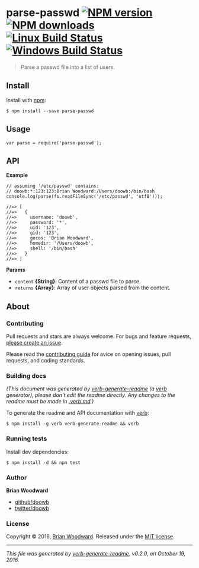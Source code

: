 <h1 id="parse-passwd-%21npm-version-%21npm-downloads-%21linux-build-status-%21windows-build-status">parse-passwd <a href="https://www.npmjs.com/package/parse-passwd"><img src="https://img.shields.io/npm/v/parse-passwd.svg?style=flat" alt="NPM version" /></a> <a href="https://npmjs.org/package/parse-passwd"><img src="https://img.shields.io/npm/dm/parse-passwd.svg?style=flat" alt="NPM downloads" /></a> <a href="https://travis-ci.org/doowb/parse-passwd"><img src="https://img.shields.io/travis/doowb/parse-passwd.svg?style=flat&amp;label=Travis" alt="Linux Build Status" /></a> <a href="https://ci.appveyor.com/project/doowb/parse-passwd"><img src="https://img.shields.io/appveyor/ci/doowb/parse-passwd.svg?style=flat&amp;label=AppVeyor" alt="Windows Build Status" /></a></h1>

<blockquote>
  <p>Parse a passwd file into a list of users.</p>
</blockquote>

<h2 id="install">Install</h2>

<p>Install with <a href="https://www.npmjs.com/">npm</a>:</p>

<pre><code class="sh">$ npm install --save parse-passwd
</code></pre>

<h2 id="usage">Usage</h2>

<pre><code class="js">var parse = require('parse-passwd');
</code></pre>

<h2 id="api">API</h2>

<p><strong>Example</strong></p>

<pre><code class="js">// assuming '/etc/passwd' contains:
// doowb:*:123:123:Brian Woodward:/Users/doowb:/bin/bash
console.log(parse(fs.readFileSync('/etc/passwd', 'utf8')));

//=&gt; [
//=&gt;   {
//=&gt;     username: 'doowb',
//=&gt;     password: '*',
//=&gt;     uid: '123',
//=&gt;     gid: '123',
//=&gt;     gecos: 'Brian Woodward',
//=&gt;     homedir: '/Users/doowb',
//=&gt;     shell: '/bin/bash'
//=&gt;   }
//=&gt; ]
</code></pre>

<p><strong>Params</strong></p>

<ul>
<li><code>content</code> <strong>{String}</strong>: Content of a passwd file to parse.</li>
<li><code>returns</code> <strong>{Array}</strong>: Array of user objects parsed from the content.</li>
</ul>

<h2 id="about">About</h2>

<h3 id="contributing">Contributing</h3>

<p>Pull requests and stars are always welcome. For bugs and feature requests, <a href="../../issues/new">please create an issue</a>.</p>

<p>Please read the <a href="contributing.md">contributing guide</a> for avice on opening issues, pull requests, and coding standards.</p>

<h3 id="building-docs">Building docs</h3>

<p><em>(This document was generated by <a href="https://github.com/verbose/verb-generate-readme">verb-generate-readme</a> (a <a href="https://github.com/verbose/verb">verb</a> generator), please don't edit the readme directly. Any changes to the readme must be made in <a href=".verb.md">.verb.md</a>.)</em></p>

<p>To generate the readme and API documentation with <a href="https://github.com/verbose/verb">verb</a>:</p>

<pre><code class="sh">$ npm install -g verb verb-generate-readme &amp;&amp; verb
</code></pre>

<h3 id="running-tests">Running tests</h3>

<p>Install dev dependencies:</p>

<pre><code class="sh">$ npm install -d &amp;&amp; npm test
</code></pre>

<h3 id="author">Author</h3>

<p><strong>Brian Woodward</strong></p>

<ul>
<li><a href="https://github.com/doowb">github/doowb</a></li>
<li><a href="http://twitter.com/doowb">twitter/doowb</a></li>
</ul>

<h3 id="license">License</h3>

<p>Copyright © 2016, <a href="https://github.com/doowb">Brian Woodward</a>.
Released under the <a href="LICENSE">MIT license</a>.</p>

<hr />

<p><em>This file was generated by <a href="https://github.com/verbose/verb-generate-readme">verb-generate-readme</a>, v0.2.0, on October 19, 2016.</em></p>

